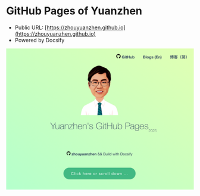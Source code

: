 # GitHub Pages of Yuanzhen

- Public URL: [https://zhouyuanzhen.github.io](https://zhouyuanzhen.github.io)
- Powered by Docsify

![screenshot.png](./screenshot.png)
